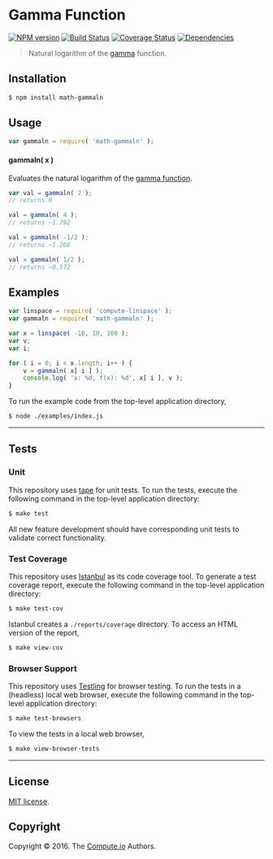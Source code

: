 Gamma Function
===
[![NPM version][npm-image]][npm-url] [![Build Status][build-image]][build-url] [![Coverage Status][coverage-image]][coverage-url] [![Dependencies][dependencies-image]][dependencies-url]

> Natural logarithm of the [gamma][gamma-function] function.


## Installation

``` bash
$ npm install math-gammaln
```


## Usage

``` javascript
var gammaln = require( 'math-gammaln' );
```


#### gammaln( x )

Evaluates the natural logarithm of the [gamma function][gamma-function].

``` javascript
var val = gammaln( 2 );
// returns 0

val = gammaln( 4 );
// returns ~1.792

val = gammaln( -1/2 );
// returns ~1.266

val = gammaln( 1/2 );
// returns ~0.572
```


## Examples

``` javascript
var linspace = require( 'compute-linspace' );
var gammaln = require( 'math-gammaln' );

var x = linspace( -10, 10, 100 );
var v;
var i;

for ( i = 0; i < x.length; i++ ) {
	v = gammaln( x[ i ] );
	console.log( 'x: %d, f(x): %d', x[ i ], v );
}
```

To run the example code from the top-level application directory,

``` bash
$ node ./examples/index.js
```


---
## Tests

### Unit

This repository uses [tape][tape] for unit tests. To run the tests, execute the following command in the top-level application directory:

``` bash
$ make test
```

All new feature development should have corresponding unit tests to validate correct functionality.


### Test Coverage

This repository uses [Istanbul][istanbul] as its code coverage tool. To generate a test coverage report, execute the following command in the top-level application directory:

``` bash
$ make test-cov
```

Istanbul creates a `./reports/coverage` directory. To access an HTML version of the report,

``` bash
$ make view-cov
```


### Browser Support

This repository uses [Testling][testling] for browser testing. To run the tests in a (headless) local web browser, execute the following command in the top-level application directory:

``` bash
$ make test-browsers
```

To view the tests in a local web browser,

``` bash
$ make view-browser-tests
```

<!-- [![browser support][browsers-image]][browsers-url] -->


---
## License

[MIT license](http://opensource.org/licenses/MIT).


## Copyright

Copyright &copy; 2016. The [Compute.io][compute-io] Authors.


[npm-image]: http://img.shields.io/npm/v/math-gammaln.svg
[npm-url]: https://npmjs.org/package/math-gammaln

[build-image]: http://img.shields.io/travis/math-io/gammaln/master.svg
[build-url]: https://travis-ci.org/math-io/gammaln

[coverage-image]: https://img.shields.io/codecov/c/github/math-io/gammaln/master.svg
[coverage-url]: https://codecov.io/github/math-io/gammaln?branch=master

[dependencies-image]: http://img.shields.io/david/math-io/gammaln.svg
[dependencies-url]: https://david-dm.org/math-io/gammaln

[dev-dependencies-image]: http://img.shields.io/david/dev/math-io/gammaln.svg
[dev-dependencies-url]: https://david-dm.org/dev/math-io/gammaln

[github-issues-image]: http://img.shields.io/github/issues/math-io/gammaln.svg
[github-issues-url]: https://github.com/math-io/gammaln/issues

[tape]: https://github.com/substack/tape
[istanbul]: https://github.com/gotwarlost/istanbul
[testling]: https://ci.testling.com

[compute-io]: https://github.com/compute-io/
[gamma-function]: https://en.wikipedia.org/wiki/Gamma_function
[factorial-function]: https://github.com/math-io/factorial
[real]: https://en.wikipedia.org/wiki/Real_number
[complex]: https://en.wikipedia.org/wiki/Complex_number
[euler-mascheroni-constant]: https://github.com/compute-io/const-eulergamma
